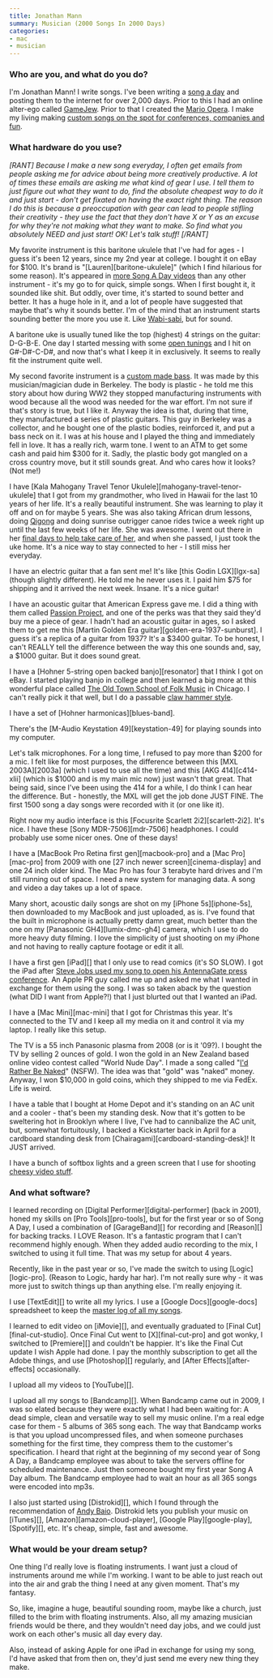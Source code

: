 ```yaml
---
title: Jonathan Mann
summary: Musician (2000 Songs In 2000 Days)
categories:
- mac
- musician
---
```


### Who are you, and what do you do?

I'm Jonathan Mann! I write songs. I've been writing a [song a day](http://www.youtube.com/user/therockcookiebottom "Jonathan's YouTube channel.") and posting them to the internet for over 2,000 days. Prior to this I had an online alter-ego called [GameJew](http://whereisgamejew.tumblr.com/ "The GameJew website."). Prior to that I created the [Mario Opera](https://www.youtube.com/watch?v=oozLnk1BZ5g "A video of Jonathan's Mario Opera."). I make my living making [custom songs on the spot for conferences, companies and fun](http://songsincorporated.com/ "Jonathan's music company.").

### What hardware do you use?

*[RANT] Because I make a new song everyday, I often get emails from people asking me for advice about being more creatively productive. A lot of times these emails are asking me what kind of gear I use. I tell them to just figure out what they want to do, find the absolute cheapest way to do it and just start - don't get fixated on having the exact right thing.  The reason I do this is because a preoccupation with gear can lead to people stifling their creativity - they use the fact that they don't have X or Y as an excuse for why they're not making what they want to make. So find what you absolutely NEED and just start! OK! Let's talk stuff! [/RANT]*

My favorite instrument is this baritone ukulele that I've had for ages - I guess it's been 12 years, since my 2nd year at college. I bought it on eBay for $100. It's brand is "[Lauren][baritone-ukulele]" (which I find hilarious for some reason). It's appeared in [more Song A Day videos](https://www.youtube.com/watch?v=4pH-bEzMCZM "Jonathan's 2000 Songs video.") than any other instrument - it's my go to for quick, simple songs. When I first bought it, it sounded like shit. But oddly, over time, it's started to sound better and better. It has a huge hole in it, and a lot of people have suggested that maybe that's why it sounds better. I'm of the mind that an instrument starts sounding better the more you use it. Like [Wabi-sabi](http://en.wikipedia.org/wiki/Wabi-sabi "The Wikipedia entry for Wabi-sabi."), but for sound. 

A baritone uke is usually tuned like the top (highest) 4 strings on the guitar: D-G-B-E. One day I started messing with some [open tunings](http://sethares.engr.wisc.edu/alternatetunings/alternatetunings.html "An article about alternate tunings.") and I hit on G#-D#-C-D#, and now that's what I keep it in exclusively. It seems to really fit the instrument quite well. 

My second favorite instrument is a [custom made bass](https://www.dropbox.com/s/cczffktl55o1kqe/Screenshot%202014-06-26%2016.48.16.png "A screen grab of Jonathan's custom bass."). It was made by this musician/magician dude in Berkeley. The body is plastic - he told me this story about how during WW2 they stopped manufacturing instruments with wood because all the wood was needed for the war effort. I'm not sure if that's story is true, but I like it. Anyway the idea is that, during that time, they manufactured a series of plastic guitars. This guy in Berkeley was a collector, and he bought one of the plastic bodies, reinforced it, and put a bass neck on it. I was at his house and I played the thing and immediately fell in love. It has a really rich, warm tone. I went to an ATM to get some cash and paid him $300 for it. Sadly, the plastic body got mangled on a cross country move, but it still sounds great. And who cares how it looks? (Not me!)

I have [Kala Mahogany Travel Tenor Ukulele][mahogany-travel-tenor-ukulele] that I got from my grandmother, who lived in Hawaii for the last 10 years of her life. It's a really beautiful instrument. She was learning to play it off and on for maybe 5 years. She was also taking African drum lessons, doing [Qigong](http://en.wikipedia.org/wiki/Qigong "The Wikipedia entry for Qigong.") and doing sunrise outrigger canoe rides twice a week right up until the last few weeks of her life. She was awesome. I went out there in her [final days to help take care of her](https://www.youtube.com/watch?v=rmPeW2VrU7E "Jonathan's song to his grandma."), and when she passed, I just took the uke home. It's a nice way to stay connected to her - I still miss her everyday. 

I have an electric guitar that a fan sent me! It's like [this Godin LGX][lgx-sa] (though slightly different). He told me he never uses it. I paid him $75 for shipping and it arrived the next week. Insane. It's a nice guitar! 

I have an acoustic guitar that American Express gave me. I did a thing with them called [Passion Project](https://www.youtube.com/watch?v=sCbPcSqmfyk "Jonathan's video for American Express."), and one of the perks was that they said they'd buy me a piece of gear. I hadn't had an acoustic guitar in ages, so I asked them to get me this [Martin Golden Era guitar][golden-era-1937-sunburst]. I guess it's a replica of a guitar from 1937? It's a $3400 guitar. To be honest, I can't REALLY tell the difference between the way this one sounds and, say, a $1000 guitar. But it does sound great. 

I have a [Hohner 5-string open backed banjo][resonator] that I think I got on eBay. I started playing banjo in college and then learned a big more at this wonderful place called [The Old Town School of Folk Music](https://www.oldtownschool.org/ "The folk music school's website.") in Chicago. I can't really pick it that well, but I do a passable [claw hammer style](http://www.youtube.com/watch?v=GWaW4C5z_Ek "A video demonstrating the claw hammer style of banjo playing.").

I have a set of [Hohner harmonicas][blues-band]. 

There's the [M-Audio Keystation 49][keystation-49] for playing sounds into my computer. 

Let's talk microphones. For a long time, I refused to pay more than $200 for a mic. I felt like for most purposes, the difference between this [MXL 2003A][2003a] (which I used to use all the time) and this [AKG 414][c414-xlii] (which is $1000 and is my main mic now) just wasn't that great. That being said, since I've been using the 414 for a while, I do think I can hear the difference. But - honestly, the MXL will get the job done JUST FINE. The first 1500 song a day songs were recorded with it (or one like it).

Right now my audio interface is this [Focusrite Scarlett 2i2][scarlett-2i2]. It's nice. I have these [Sony MDR-7506][mdr-7506] headphones. I could probably use some nicer ones. One of these days! 

I have a [MacBook Pro Retina first gen][macbook-pro] and a [Mac Pro][mac-pro] from 2009 with one [27 inch newer screen][cinema-display] and one 24 inch older kind. The Mac Pro has four 3 terabyte hard drives and I'm still running out of space. I need a new system for managing data. A song and video a day takes up a lot of space.  

Many short, acoustic daily songs are shot on my [iPhone 5s][iphone-5s], then downloaded to my MacBook and just uploaded, as is. I've found that the built in microphone is actually pretty damn great, much better than the one on my [Panasonic GH4][lumix-dmc-gh4] camera, which I use to do more heavy duty filming. I love the simplicity of just shooting on my iPhone and not having to really capture footage or edit it all. 

I have a first gen [iPad][] that I only use to read comics (it's SO SLOW). I got the iPad after [Steve Jobs used my song to open his AntennaGate press conference](https://medium.com/@songadaymann/steve-jobs-danced-to-my-song-9e805c0f482d "Jonathan's post about Steve Jobs dancing to his song."). An Apple PR guy called me up and asked me what I wanted in exchange for them using the song. I was so taken aback by the question (what DID I want from Apple?!) that I just blurted out that I wanted an iPad. 

I have a [Mac Mini][mac-mini] that I got for Christmas this year. It's connected to the TV and I keep all my media on it and control it via my laptop. I really like this setup. 

The TV is a 55 inch Panasonic plasma from 2008 (or is it '09?). I bought the TV by selling 2 ounces of gold. I won the gold in an New Zealand based online video contest called "World Nude Day". I made a song called "[I'd Rather Be Naked](http://www.youtube.com/watch?v=xwNfOLGQ5A4 "Jonathan's NSFW song.")" (NSFW). The idea was that "gold" was "naked" money. Anyway, I won $10,000 in gold coins, which they shipped to me via FedEx. Life is weird. 

I have a table that I bought at Home Depot and it's standing on an AC unit and a cooler - that's been my standing desk. Now that it's gotten to be sweltering hot in Brooklyn where I live, I've had to cannibalize the AC unit, but, somewhat fortuitously, I backed a Kickstarter back in April for a cardboard standing desk from [Chairagami][cardboard-standing-desk]! It JUST arrived. 

I have a bunch of softbox lights and a green screen that I use for shooting [cheesy video stuff](https://www.youtube.com/watch?v=ytX9gKMsg-s "Jonathan's song about the digital prophet.").

### And what software?

I learned recording on [Digital Performer][digital-performer] (back in 2001), honed my skills on [Pro Tools][pro-tools], but for the first year or so of Song A Day, I used a combination of [GarageBand][] for recording and [Reason][] for backing tracks. I LOVE Reason. It's a fantastic program that I can't recommend highly enough. When they added audio recording to the mix, I switched to using it full time. That was my setup for about 4 years. 

Recently, like in the past year or so, I've made the switch to using [Logic][logic-pro]. (Reason to Logic, hardy har har). I'm not really sure why - it was more just to switch things up than anything else. I'm really enjoying it. 

I use [TextEdit][] to write all my lyrics. I use a [Google Docs][google-docs] spreadsheet to keep the [master log of all my songs](https://docs.google.com/spreadsheet/ccc?key=0AgLj-l5MyNOhdFYtYzZpQ2hScUs5M3NLUGRTZFFlNmc#gid=0 "Jonathan's master song log."). 

I learned to edit video on [iMovie][], and eventually graduated to [Final Cut][final-cut-studio]. Once Final Cut went to [X][final-cut-pro] and got wonky, I switched to [Premiere][] and couldn't be happier. It's like the Final Cut update I wish Apple had done. I pay the monthly subscription to get all the Adobe things, and use [Photoshop][] regularly, and [After Effects][after-effects] occasionally. 

I upload all my videos to [YouTube][].

I upload all my songs to [Bandcamp][]. When Bandcamp came out in 2009, I was so elated because they were exactly what I had been waiting for: A dead simple, clean and versatile way to sell my music online. I'm a real edge case for them - 5 albums of 365 song each. The way that Bandcamp works is that you upload uncompressed files, and when someone purchases something for the first time, they compress them to the customer's specification. I heard that  right at the beginning of my second year of Song A Day, a Bandcamp employee was about to take the servers offline for scheduled maintenance. Just then someone bought my first year Song A Day album. The Bandcamp employee had to wait an hour as all 365 songs were encoded into mp3s. 

I also just started using [Distrokid][], which I found through the recommendation of [Andy Baio](http://waxy.org/ "Andy's website."). Distrokid lets you publish your music on [iTunes][], [Amazon][amazon-cloud-player], [Google Play][google-play], [Spotify][], etc. It's cheap, simple, fast and awesome.

### What would be your dream setup?

One thing I'd really love is floating instruments. I want just a cloud of instruments around me while I'm working. I want to be able to just reach out into the air and grab the thing I need at any given moment. That's my fantasy.

So, like, imagine a huge, beautiful sounding room, maybe like a church, just filled to the brim with floating instruments. Also, all my amazing musician friends would be there, and they wouldn't need day jobs, and we could just work on each other's music all day every day. 

Also, instead of asking Apple for one iPad in exchange for using my song, I'd have asked that from then on, they'd just send me every new thing they make.
